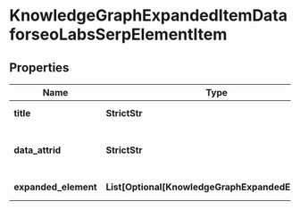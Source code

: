# KnowledgeGraphExpandedItemDataforseoLabsSerpElementItem


## Properties

| Name | Type | Description | Notes |
|------------ | ------------- | ------------- | -------------|
**title** | **StrictStr** | title of a given link element |[optional]|
**data_attrid** | **StrictStr** | google defined data attribute ID<br>example:<br>action:listen_artist |[optional]|
**expanded_element** | **List[Optional[KnowledgeGraphExpandedElement]]** | expanded element |[optional]|